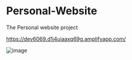 # Personal-Website
The Personal website project

https://dev6069.d1i4uiaaxq69g.amplifyapp.com/

![image](https://user-images.githubusercontent.com/43610468/138779203-083763a9-0e56-44b5-bf96-4351fe2c1fc6.png)
